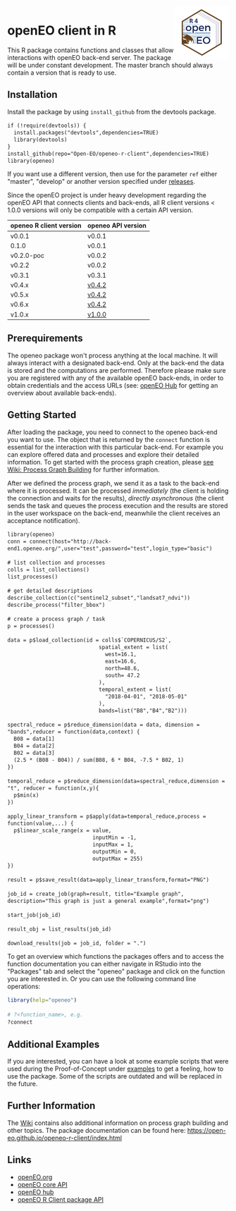 
<img align="right" src="./wiki/logo_project.png" width="25%">

# openEO client in R

This R package contains functions and classes that allow interactions with openEO back-end server. The package will be under constant development. The master branch should always contain a version that is ready to use.

## Installation
Install the package by using `install_github` from the devtools package.

```
if (!require(devtools)) {
  install.packages("devtools",dependencies=TRUE)
  library(devtools)
}
install_github(repo="Open-EO/openeo-r-client",dependencies=TRUE)
library(openeo)
```

If you want use a different version, then use for the parameter `ref` either "master", "develop" or another version specified under [releases](https://github.com/Open-EO/openeo-r-client/releases).

Since the openEO project is under heavy development regarding the openEO API that connects clients and back-ends, all R client versions < 1.0.0 versions will only be compatible with a certain API version.

| openeo R client version | openeo API version |
| --- | --- |
| v0.0.1 | v0.0.1 |
| 0.1.0 | v0.0.1 |
| v0.2.0-poc | v0.0.2 |
| v0.2.2 | v0.0.2 |
| v0.3.1 | v0.3.1 |
| v0.4.x | [v0.4.2](https://openeo.org/documentation/0.4/developers/api/reference.html) |
| v0.5.x | [v0.4.2](https://openeo.org/documentation/0.4/developers/api/reference.html) |
| v0.6.x | [v0.4.2](https://openeo.org/documentation/0.4/developers/api/reference.html) |
| v1.0.x | [v1.0.0](https://openeo.org/documentation/1.0/developers/api/reference.html) |

## Prerequirements

The openeo package won't process anything at the local machine. It will always interact with a designated back-end. Only at the back-end the data is stored and the computations are performed. Therefore please make sure you are registered with any of the available openEO back-ends, in order to obtain credentials and the access URLs (see: [openEO Hub](https://hub.openeo.org/) for getting an overview about available back-ends). 

## Getting Started
After loading the package, you need to connect to the openeo back-end you want to use. The object that is returned by the `connect` function is essential for the interaction with this particular back-end. For example you can explore offered data and processes and explore their detailed information.
To get started with the process graph creation, please [see Wiki: Process Graph Building](https://github.com/Open-EO/openeo-r-client/wiki/Process-Graph-Building) for further information.

After we defined the process graph, we send it as a task to the back-end where it is processed. It can be processed _immediately_ (the client is holding the connection and waits for the results), _directly asynchronous_ (the client sends the task and queues the process execution and the results are stored in the user workspace on the back-end, meanwhile the client receives an acceptance notification).

```
library(openeo)
conn = connect(host="http://back-end1.openeo.org/",user="test",password="test",login_type="basic")

# list collection and processes
colls = list_collections()
list_processes()

# get detailed descriptions
describe_collection(c("sentinel2_subset","landsat7_ndvi"))
describe_process("filter_bbox")

# create a process graph / task
p = processes()

data = p$load_collection(id = colls$`COPERNICUS/S2`,
                             spatial_extent = list(
                               west=16.1,
                               east=16.6,
                               north=48.6,
                               south= 47.2
                             ),
                             temporal_extent = list(
                               "2018-04-01", "2018-05-01"
                             ),
                             bands=list("B8","B4","B2")))

spectral_reduce = p$reduce_dimension(data = data, dimension = "bands",reducer = function(data,context) {
  B08 = data[1]
  B04 = data[2]
  B02 = data[3]
  (2.5 * (B08 - B04)) / sum(B08, 6 * B04, -7.5 * B02, 1)
})

temporal_reduce = p$reduce_dimension(data=spectral_reduce,dimension = "t", reducer = function(x,y){
  p$min(x)
})

apply_linear_transform = p$apply(data=temporal_reduce,process = function(value,...) {
  p$linear_scale_range(x = value, 
                           inputMin = -1, 
                           inputMax = 1, 
                           outputMin = 0, 
                           outputMax = 255)
})

result = p$save_result(data=apply_linear_transform,format="PNG")
                                
job_id = create_job(graph=result, title="Example graph", description="This graph is just a general example",format="png")

start_job(job_id)

result_obj = list_results(job_id)

download_results(job = job_id, folder = ".")

```
To get an overview which functions the packages offers and to access the function documentation you can either navigate in RStudio into the "Packages" tab and select the "openeo" package and click on the function you are interested in. Or you can use the following command line operations:

```R
library(help="openeo")

# ?<function_name>, e.g.
?connect
```

## Additional Examples
If you are interested, you can have a look at some example scripts that were used during the Proof-of-Concept under [examples](https://github.com/Open-EO/openeo-r-client/tree/master/examples) to get a feeling, how to use the package. Some of the scripts are outdated and will be replaced in the future.

## Further Information
The [Wiki](https://github.com/Open-EO/openeo-r-client/wiki) contains also additional information on process graph building and other topics.
The package documentation can be found here: <https://open-eo.github.io/openeo-r-client/index.html>

## Links
* [openEO.org](https://openeo.org/)
* [openEO core API](https://openeo.org/documentation/1.0/developers/api/reference.html)
* [openEO hub](https://hub.openeo.org/)
* [openEO R Client package API](https://open-eo.github.io/openeo-r-client/)
